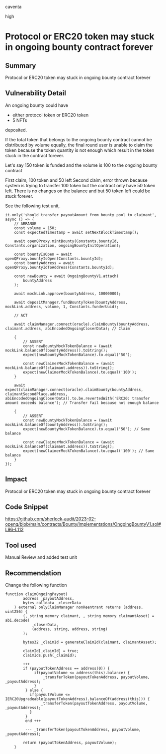 caventa

high

# Protocol or ERC20 token may stuck in ongoing bounty contract forever

## Summary
Protocol or ERC20 token may stuck in ongoing bounty contract forever

## Vulnerability Detail
An ongoing bounty could have 

- either protocol token or ERC20 token
- 5 NFTs

deposited.

If the total token that belongs to the ongoing bounty contract cannot be distributed by volume equally, the final round user is unable to claim the token because the token quantity is not enough which result in the token stuck in the contract forever.

Let's say 150 token is funded and the volume is 100 to the ongoing bounty contract

First claim, 100 token and 50 left
Second claim, error thrown because system is trying to transfer 100 token but the contract only have 50 token left.  There is no changes on the balance and but 50 token left could be stuck forever.

See the following test unit,

```solidity
it.only('should transfer payoutAmount from bounty pool to claimant', async () => {
	// ARRANGE
	const volume = 150;
	const expectedTimestamp = await setNextBlockTimestamp();

	await openQProxy.mintBounty(Constants.bountyId, Constants.organization, ongoingBountyInitOperation);

	const bountyIsOpen = await openQProxy.bountyIsOpen(Constants.bountyId);
	const bountyAddress = await openQProxy.bountyIdToAddress(Constants.bountyId);

	const newBounty = await OngoingBountyV1.attach(
		bountyAddress
	);

	await mockLink.approve(bountyAddress, 10000000);

	await depositManager.fundBountyToken(bountyAddress, mockLink.address, volume, 1, Constants.funderUuid);

	// ACT

	await claimManager.connect(oracle).claimBounty(bountyAddress, claimant.address, abiEncodedOngoingCloserData); // Claim

	{
		// ASSERT
		const newBountyMockTokenBalance = (await mockLink.balanceOf(bountyAddress)).toString();
		expect(newBountyMockTokenBalance).to.equal('50');

		const newClaimerMockTokenBalance = (await mockLink.balanceOf(claimant.address)).toString();
		expect(newClaimerMockTokenBalance).to.equal('100');
	}

	await expect(claimManager.connect(oracle).claimBounty(bountyAddress, claimantSecondPlace.address, abiEncodedOngoingCloserData)).to.be.revertedWith('ERC20: transfer amount exceeds balance'); // Transfer fail because not enough balance

	{
		// ASSERT
		const newBountyMockTokenBalance = (await mockLink.balanceOf(bountyAddress)).toString();
		expect(newBountyMockTokenBalance).to.equal('50'); // Same balance

		const newClaimerMockTokenBalance = (await mockLink.balanceOf(claimant.address)).toString();
		expect(newClaimerMockTokenBalance).to.equal('100'); // Same balance
	}
});

```				

## Impact
Protocol or ERC20 token may stuck in ongoing bounty contract forever

## Code Snippet
https://github.com/sherlock-audit/2023-02-openq/blob/main/contracts/Bounty/Implementations/OngoingBountyV1.sol#L96-L112

## Tool used
Manual Review and added test unit

## Recommendation
Change the following function

```solidity
function claimOngoingPayout(
        address _payoutAddress,
        bytes calldata _closerData
    ) external onlyClaimManager nonReentrant returns (address, uint256) {
        (, string memory claimant, , string memory claimantAsset) = abi.decode(
            _closerData,
            (address, string, address, string)
        );

        bytes32 _claimId = generateClaimId(claimant, claimantAsset);

        claimId[_claimId] = true;
        claimIds.push(_claimId);

        +++
        if (payoutTokenAddress == address(0)) {
             if(payoutVolume <= address(this).balance) {
                 _transferToken(payoutTokenAddress, payoutVolume, _payoutAddress);
             }
         } else {
           if(payoutVolume <= IERC20Upgradeable(payoutTokenAddress).balanceOf(address(this))) {
                _transferToken(payoutTokenAddress, payoutVolume, _payoutAddress);
           }
         }
         end +++
         
         --- _transferToken(payoutTokenAddress, payoutVolume, _payoutAddress);

        return (payoutTokenAddress, payoutVolume);
    }
```